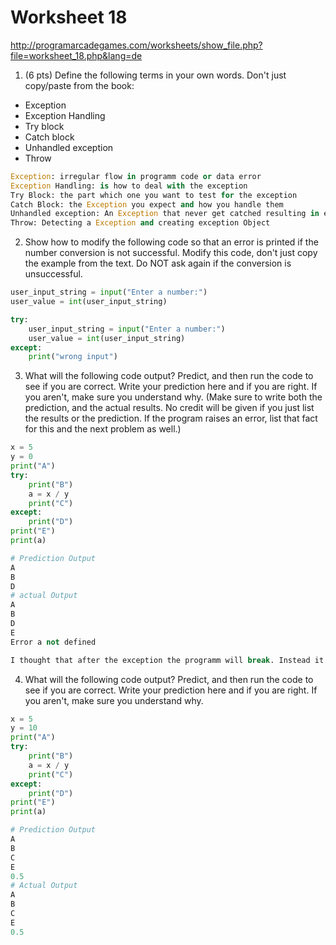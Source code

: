 # Worksheet 18

http://programarcadegames.com/worksheets/show_file.php?file=worksheet_18.php&lang=de

1. (6 pts) Define the following terms in your own words. Don't just copy/paste from the book:
- Exception
- Exception Handling
- Try block
- Catch block
- Unhandled exception
- Throw
```python
Exception: irregular flow in programm code or data error
Exception Handling: is how to deal with the exception 
Try Block: the part which one you want to test for the exception
Catch Block: the Exception you expect and how you handle them
Unhandled exception: An Exception that never get catched resulting in ending the programm flow
Throw: Detecting a Exception and creating exception Object
```
2. Show how to modify the following code so that an error is printed if the number conversion is not successful. Modify this code, don't just copy the example from the text. Do NOT ask again if the conversion is unsuccessful.
```python
user_input_string = input("Enter a number:")
user_value = int(user_input_string)
```
```python
try:
    user_input_string = input("Enter a number:")
    user_value = int(user_input_string)
except:
    print("wrong input")
```
3. What will the following code output? Predict, and then run the code to see if you are correct. Write your prediction here and if you are right. If you aren't, make sure you understand why. (Make sure to write both the prediction, and the actual results. No credit will be given if you just list the results or the prediction. If the program raises an error, list that fact for this and the next problem as well.)
```python
x = 5
y = 0
print("A")
try:
    print("B")
    a = x / y
    print("C")
except:
    print("D")
print("E")
print(a)
```
```python
# Prediction Output
A
B
D
# actual Output
A
B
D
E
Error a not defined 

I thought that after the exception the programm will break. Instead it moved on and a new Error accured variable was never defined because the code exclude the line through a exception handling. 

```
4. What will the following code output? Predict, and then run the code to see if you are correct. Write your prediction here and if you are right. If you aren't, make sure you understand why.
```python
x = 5
y = 10
print("A")
try:
    print("B")
    a = x / y
    print("C")
except:
    print("D")
print("E")
print(a)
```
```python
# Prediction Output
A
B
C
E
0.5
# Actual Output
A
B
C
E
0.5
```
